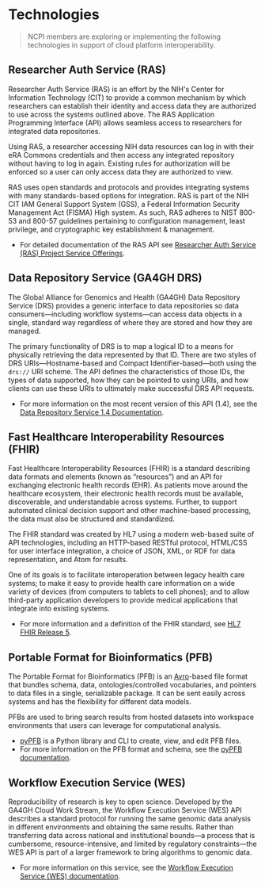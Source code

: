 # Technologies

> NCPI members are exploring or implementing the following technologies in support of cloud platform interoperability.

## Researcher Auth Service (RAS)

Researcher Auth Service (RAS) is an effort by the NIH's Center for Information Technology (CIT) to provide a common mechanism by which researchers can establish their identity and access data they are authorized to use across the systems outlined above. The RAS Application Programming Interface (API) allows seamless access to researchers for integrated data repositories.

Using RAS, a researcher accessing NIH data resources can log in with their eRA Commons credentials and then access any integrated repository without having to log in again. Existing rules for authorization will be enforced so a user can only access data they are authorized to view.

RAS uses open standards and protocols and provides integrating systems with many standards-based options for integration. RAS is part of the NIH CIT IAM General Support System (GSS), a Federal Information Security Management Act (FISMA) High system. As such, RAS adheres to NIST 800-53 and 800-57 guidelines pertaining to configuration management, least privilege, and cryptographic key establishment & management.

- For detailed documentation of the RAS API see [Researcher Auth Service (RAS) Project Service Offerings](https://auth.nih.gov/docs/RAS/serviceofferings.html).

## Data Repository Service (GA4GH DRS)

The Global Alliance for Genomics and Health (GA4GH) Data Repository Service (DRS) provides a generic interface to data repositories so data consumers—including workflow systems—can access data objects in a single, standard way regardless of where they are stored and how they are managed.

The primary functionality of DRS is to map a logical ID to a means for physically retrieving the data represented by that ID. There are two styles of DRS URIs—Hostname-based and Compact Identifier-based—both using the `drs://` URI scheme. The API defines the characteristics of those IDs, the types of data supported, how they can be pointed to using URIs, and how clients can use these URIs to ultimately make successful DRS API requests.

- For more information on the most recent version of this API (1.4), see the [Data Repository Service 1.4 Documentation](https://ga4gh.github.io/data-repository-service-schemas/preview/release/drs-1.4.0/docs/).

## Fast Healthcare Interoperability Resources (FHIR)

Fast Healthcare Interoperability Resources (FHIR) is a standard describing data formats and elements (known as “resources”) and an API for exchanging electronic health records (EHR). As patients move around the healthcare ecosystem, their electronic health records must be available, discoverable, and understandable across systems. Further, to support automated clinical decision support and other machine-based processing, the data must also be structured and standardized.

The FHIR standard was created by HL7 using a modern web-based suite of API technologies, including an HTTP-based RESTful protocol, HTML/CSS for user interface integration, a choice of JSON, XML, or RDF for data representation, and Atom for results.

One of its goals is to facilitate interoperation between legacy health care systems; to make it easy to provide health care information on a wide variety of devices (from computers to tablets to cell phones); and to allow third-party application developers to provide medical applications that integrate into existing systems.

- For more information and a definition of the FHIR standard, see [HL7 FHIR Release 5](https://www.hl7.org/fhir/overview.html).

## Portable Format for Bioinformatics (PFB)

The Portable Format for Bioinformatics (PFB) is an [Avro](https://avro.apache.org/docs/current/)-based file format that bundles schema, data, ontologies/controlled vocabularies, and pointers to data files in a single, serializable package. It can be sent easily across systems and has the flexibility for different data models.

PFBs are used to bring search results from hosted datasets into workspace environments that users can leverage for computational analysis.

- [pyPFB](https://github.com/uc-cdis/pypfb/#readme) is a Python library and CLI to create, view, and edit PFB files.
- For more information on the PFB format and schema, see the [pyPFB documentation](https://github.com/uc-cdis/pypfb/blob/master/docs/detailed_pfb_doc.md).

## Workflow Execution Service (WES)

Reproducibility of research is key to open science. Developed by the GA4GH Cloud Work Stream, the Workflow Execution Service (WES) API describes a standard protocol for running the same genomic data analysis in different environments and obtaining the same results. Rather than transferring data across national and institutional bounds—a process that is cumbersome, resource-intensive, and limited by regulatory constraints—the WES API is part of a larger framework to bring algorithms to genomic data.

- For more information on this service, see the [Workflow Execution Service (WES) documentation](https://www.ga4gh.org/product/workflow-execution-service-wes/).
